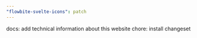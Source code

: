 ```yaml
---
"flowbite-svelte-icons": patch
---
```


docs: add technical information about this website
chore: install changeset

